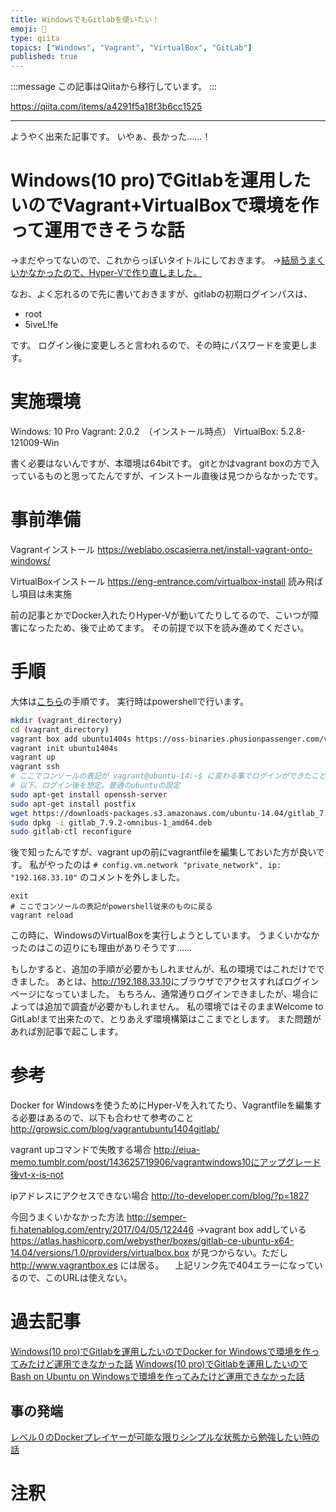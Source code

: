 ```yaml
---
title: WindowsでもGitlabを使いたい！
emoji: 📝
type: qiita
topics: ["Windows", "Vagrant", "VirtualBox", "GitLab"]
published: true
---
```


:::message
この記事はQiitaから移行しています。
:::

https://qiita.com/items/a4291f5a18f3b6cc1525

---

ようやく出来た記事です。
いやぁ、長かった……！

# Windows(10 pro)でGitlabを運用したいのでVagrant+VirtualBoxで環境を作って運用できそうな話
→まだやってないので、これからっぽいタイトルにしておきます。
→<a href="https://qiita.com/nomurasan/items/5671326dc3e16f8b7890">結局うまくいかなかったので、Hyper-Vで作り直しました。</a>

なお、よく忘れるので先に書いておきますが、gitlabの初期ログインパスは、

* root
* 5iveL!fe

です。
ログイン後に変更しろと言われるので、その時にパスワードを変更します。

# 実施環境
Windows: 10 Pro
Vagrant: 2.0.2　（インストール時点）
VirtualBox: 5.2.8-121009-Win

書く必要はないんですが、本環境は64bitです。
gitとかはvagrant boxの方で入っているものと思ってたんですが、インストール直後は見つからなかったです。

# 事前準備
Vagrantインストール
https://weblabo.oscasierra.net/install-vagrant-onto-windows/

VirtualBoxインストール
https://eng-entrance.com/virtualbox-install
読み飛ばし項目は未実施

前の記事とかでDocker入れたりHyper-Vが動いてたりしてるので、こいつが障害になったため、後で止めてます。
その前提で以下を読み進めてください。

# 手順
大体は<a href="http://growsic.com/blog/vagrantubuntu1404gitlab/">こちら</a>の手順です。
実行時はpowershellで行います。

``` powershell.sh
mkdir (vagrant_directory)
cd (vagrant_directory)
vagrant box add ubuntu1404s https://oss-binaries.phusionpassenger.com/vagrant/boxes/latest/ubuntu-14.04-amd64-vbox.box
vagrant init ubuntu1404s
vagrant up
vagrant ssh
# ここでコンソールの表記が vagrant@ubuntu-14:~$ に変わる事でログインができたことを確認できる
# 以下、ログイン後を想定。普通のubuntuの設定
sudo apt-get install openssh-server
sudo apt-get install postfix
wget https://downloads-packages.s3.amazonaws.com/ubuntu-14.04/gitlab_7.9.2-omnibus-1_amd64.deb
sudo dpkg -i gitlab_7.9.2-omnibus-1_amd64.deb
sudo gitlab-ctl reconfigure
```

後で知ったんですが、vagrant upの前にvagrantfileを編集しておいた方が良いです。
私がやったのは
``` # config.vm.network "private_network", ip: "192.168.33.10" ```
のコメントを外しました。

``` powershell.shの続き
exit
# ここでコンソールの表記がpowershell従来のものに戻る
vagrant reload
```
この時に、WindowsのVirtualBoxを実行しようとしています。
うまくいかなかったのはこの辺りにも理由がありそうです……

もしかすると、追加の手順が必要かもしれませんが、私の環境ではこれだけでできました。
あとは、<a href="http://192.168.33.10">http://192.168.33.10</a>にブラウザでアクセスすればログインページになっていました。
もちろん、通常通りログインできましたが、場合によっては追加で調査が必要かもしれません。
私の環境ではそのままWelcome to GitLab!まで出来たので、とりあえず環境構築はここまでとします。
また問題があれば別記事で起こします。

# 参考
Docker for Windowsを使うためにHyper-Vを入れてたり、Vagrantfileを編集する必要はあるので、以下も合わせて参考のこと
http://growsic.com/blog/vagrantubuntu1404gitlab/

vagrant upコマンドで失敗する場合
http://eiua-memo.tumblr.com/post/143625719906/vagrantwindows10にアップグレード後vt-x-is-not

ipアドレスにアクセスできない場合
http://to-developer.com/blog/?p=1827

今回うまくいかなかった方法
http://semper-fi.hatenablog.com/entry/2017/04/05/122446
→vagrant box addしている https://atlas.hashicorp.com/webysther/boxes/gitlab-ce-ubuntu-x64-14.04/versions/1.0/providers/virtualbox.box が見つからない。ただし http://www.vagrantbox.es には居る。
　上記リンク先で404エラーになっているので、このURLは使えない。

# 過去記事
<a href="https://qiita.com/nomurasan/items/a2cdaa55aa00fd44e29e">Windows(10 pro)でGitlabを運用したいのでDocker for Windowsで環境を作ってみたけど運用できなかった話</a>
<a href="https://qiita.com/nomurasan/items/b725c9ee9179bcac2b22">Windows(10 pro)でGitlabを運用したいのでBash on Ubuntu on Windowsで環境を作ってみたけど運用できなかった話</a>

## 事の発端
<a href="https://qiita.com/nomurasan/items/5197100a1ae3e5a30f4c">レベル０のDockerプレイヤーが可能な限りシンプルな状態から勉強したい時の話</a>

# 注釈

